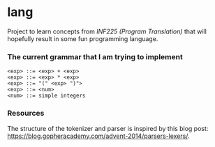 # lang
Project to learn concepts from *INF225 (Program Translation)* that will hopefully result in some fun programming language.

### The current grammar that I am trying to implement
```
<exp> ::= <exp> + <exp>
<exp> ::= <exp> * <exp>
<exp> ::= "(" <exp> ")">
<exp> ::= <num>
<num> ::= simple integers
```

### Resources
The structure of the tokenizer and parser is inspired by this blog post: https://blog.gopheracademy.com/advent-2014/parsers-lexers/.
